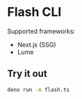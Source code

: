 # Flash CLI

Supported frameworks:

- Next.js (SSG)
- Lume

## Try it out

```sh
deno run -A flash.ts
```
